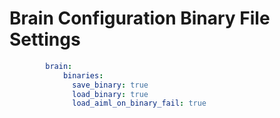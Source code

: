 # Brain Configuration Binary File Settings

```yaml
        brain:
            binaries:
              save_binary: true
              load_binary: true
              load_aiml_on_binary_fail: true
```
